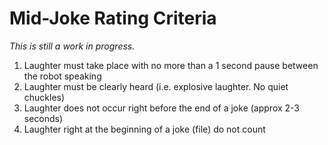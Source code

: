 # Mid-Joke Rating Criteria

_This is still a work in progress._

1. Laughter must take place with no more than a 1 second pause between the robot speaking
2. Laughter must be clearly heard (i.e. explosive laughter. No quiet chuckles)
3. Laughter does not occur right before the end of a joke (approx 2-3 seconds)
4. Laughter right at the beginning of a joke (file) do not count
